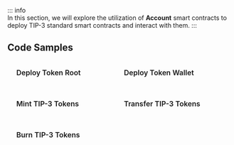 ::: info  
In this section, we will explore the utilization of **Account** smart contracts to deploy TIP-3 standard smart contracts and interact with them.
:::

## Code Samples
<div class="sections-container">
  <div class="bridge-section-row">
    <a href="/Deployments/External/TokenRoot.html">
      <span class="bridge-section">Deploy Token Root</span>
    </a>
    <a href="/Deployments/External/TokenWallet.html">
      <span class="bridge-section">Deploy Token Wallet</span>
    </a>
  </div>
  <div class="bridge-section-row">
    <a href="/Deployments/External/Mint.html">
      <span class="bridge-section">Mint TIP-3 Tokens</span>
    </a>
    <a href="/Deployments/External/Transfer.html">
      <span class="bridge-section">Transfer TIP-3 Tokens</span>
    </a>
  </div>
    <div class="bridge-section-row">
    <a href="/Deployments/External/burn.html">
      <span class="bridge-section">Burn TIP-3 Tokens</span>
    </a>
  </div>
</div>

<style>
.bridge-section-row {
  display: flex;
  flex-wrap: wrap;
  justify-content: space-between;
  margin : 10px;
  cursor: pointer;;

}

.sections-container a{
    flex : 1;
    text-decoration: none;
}
.bridge-section {
  background-color: var(--vp-c-bg-mute);
  transition: background-color 0.1s;
  width : 98%;
  display: flex;
  padding: 1rem 0 1rem 10px;
  border: 1px solid var(--vp-c-divider);
  border-radius: 8px;
  font-weight: 600;
  font-size: 16px;
  text-align: left;
  margin-bottom: 0.5rem;
}
</style>

